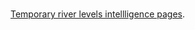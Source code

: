 <br>

<a href="https://d3h5uy7f3ttkyl.cloudfront.net/src/in-river-introduction.html" target="_blank">Temporary river levels intellligence pages</a>.  

<br>
<br>

<br>
<br>

<br>
<br>

<br>
<br>

<!-- <a href="https://repatterning.github.io/abstracts" target="_blank">notes</a> --!>
